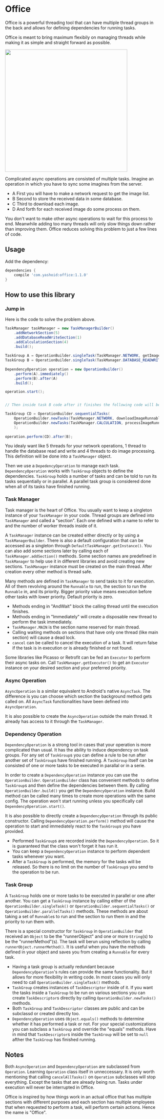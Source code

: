 # Office
Office is a powerful threading tool that can have multiple thread groups in the back and allows for defining dependencies for running tasks.

Office is meant to bring maximum flexibily on managing threads while making it as simple and straight forward as possible.

<img src="https://user-images.githubusercontent.com/4597931/30242834-26586b70-95b3-11e7-9613-1c6f85684bf4.gif" width="400px"/>

Complicated async operations are consisted of multiple tasks. Imagine an operation in which you have to sync some imagines from the server.
- A First you will have to make a network request to get the image list.
- B Second to store the received data in some database.
- C Third to download each image.
- D And forth for each received image do some process on them.

You don't want to make other async operations to wait for this process to end. Meanwhile adding too many threads will only slow things down rather than improving them. Office reduces solving this problem to just a few lines of code.


## Usage

Add the dependency:
```Groovy
dependencies {
	compile 'com.yashoid:office:1.1.0'
}
```

## How to use this library

### Jump in
Here is the code to solve the problem above.

```java
TaskManager taskManager = new TaskManagerBuilder()
    .addNetworkSection(5)
    .addDatabaseReadWriteSection(1)
    .addCalculationSection(4)
    .build();
 
TaskGroup A = OperationBuilder.singleTask(TaskManager.NETWORK, getImageListFromNetworkRunnable);
TaskGroup B = OperationBuilder.singleTask(TaskManager.DATABASE_READWRITE, writeImageListInDatabaseRunnable);
 
DependencyOperation operation = new OperationBuilder()
    .perform(A).immediately()
    .perform(B).after(A)
    .build();

operation.start();


// Then inside task B code after it finishes the following code will be run for each image.

TaskGroup CD = OperationBuilder.sequentialTasks(
    OperationBuilder.newTasks(TaskManager.NETWORK, downloadImageRunnable),
    OperationBuilder.newTasks(TaskManager.CALCULATION, processImageRunnable)
    );
    
operation.perform(CD).after(B);
```

You idealy want like 5 threads for your network operations, 1 thread to handle the database read and write and 4 threads to do image processing. This definition will be done into a `TaskManager` object.

Then we use a `DepedencyOperation` to manage each task. `DependencyOperation` works with `TaskGroup` objects to define the dependencies. `TaskGroup` holds a number of tasks and can be told to run its tasks sequentially or in parallel. A parallel task group is considered done when all of its tasks have finished running.

### Task Manager
Task manager is the heart of Office. You usually want to keep a singleton instance of your `TaskManager` in your code. Thread groups are defined into `TaskManager` and called a "section". Each one defined with a name to refer to and the number of worker threads inside of it.

A `TaskManager` instance can be created either directly or by using a `TaskManagerBuilder`. There is also a default configuration that can be accessed as a singleton through `DefaultTaskManager.getInstance()`. You can also add some sections later by calling each of `TaskManager.addSection()` methods. Some section names are predefined in `TaskManager` to help use it in different libraries and avoid creating new sections. `TaskManager` instance must be created on the main thread. After creation every other method is thread safe.

Many methods are defined in `TaskManager` to send tasks to it for execution. All of them revolving around the `Runnable` to run, the section to run the `Runnable` in, and its priority. Bigger priority value means execution before other tasks with lower priority. Default priority is zero.

- Methods ending in "AndWait" block the calling thread until the execution finishes.
- Methods ending in "Immediately" will create a disposable new thread to perform the task immediately.
- `TaskManager.MAIN` is the section name reserved for main thread.
- Calling waiting methods on sections that have only one thread (like main section) will cause a dead lock.
- `cancel` can be called to cancel the execution of a task. It will return false if the task is in execution or is already finished or not found.

Some libraries like Picasso or Retrofit can be fed an `Executor` to perform their async tasks on. Call `TaskManager.getExecutor()` to get an `Executor` instance on your desired section and your preferred priority.

### Async Operation
`AsyncOperation` is a similar equivalent to Android's native `AsyncTask`. The difference is you can choose which section the background method gets called on. All `AsyncTask` functionalities have been defined into `AsyncOperation`.

It is also possible to create the `AsyncOperation` outside the main thread. It already has access to it through the `TaskManager`.

### Dependency Operation
`DependencyOperation` is a strong tool in cases that your operation is more complicated than usual. It has the ability to induce dependency on task groups. For any set of `TaskGroup`s you can define a rule to be run after another set of `TaskGroup`s have finished running. A `TaskGroup` itself can be consisted of one or more tasks to be executed in parallal or in a serie.

In order to create a `DependencyOperation` instance you can use the `OperationBuilder`. `OperationBuilder` class has convenient methods to define `TaskGroup`s and then define the dependencies between them. By calling `OperationBuilder.build()` you get the `DependencyOperation` instance. Build method can be called many times to create more operations with the same config. The operation won't start running unless you specifically call `DependencyOperation.start()`.

It is also possible to directly create a `DependencyOperation` through its public constructor. Calling `DependencyOperation.perform()` method will cause the operation to start and immediately react to the `TaskGroup`s you have provided.

- Performed `TaskGroup`s are recorded inside the `DependencyOperation`. So it is guaranteed that the class won't forget it has run it.
- You can keep a `DependencyOperation` instance to perform dependent tasks whenever you want.
- After a `TaskGroup` is performed, the memory for the tasks will be released. So there is no limit on the number of `TaskGroup`s you send to the operation to be run.

### Task Group
A `TaskGroup` holds one or more tasks to be executed in parallel or one after another. You can get a `TaskGroup` instance by calling either of the `OperationBuilder.singleTask()` or `OperationBuilder.sequentialTasks()` or `OperationBuilder.parallelTasks()` methods. These methods are about taking a set of `Runnable`s to run and the section to run them in and the priority to run them with.

There is a special constructor for `TaskGroup` in `OperationBuilder` that received an `Object` to be the "runnerObject" and one or more `String`(s) to be the "runnerMethod"(s). The task will berun using reflection by calling `runnerObject.runnerMethod()`. It is useful when you have the methods defined in your object and saves you from creating a `Runnable` for every task.

- Having a task group is actually redundant because `DependencyOperation`'s rules can provide the same functionality. But it allows for more flexibility in writing code. In most cases you will only need to call `OperationBuilder.singleTask()` methods.
- `TaskGroup` creates instances of `TaskDescriptor` inside of it. If you want the tasks inside a `TaskGroup` to be run on various sections you can create `TaskDescriptor`s directly by calling `OperationBuilder.newTasks()` methods.
- Both `TaskGroup` and `TaskDescriptor` classes are public and can be subclassd or created directly too.
- `DependencyOperation` uses `Object.equals()` methods to determine whether it has performed a task or not. For your special customizations you can subclass a `TaskGroup` and override the "equals" methods. Have in mind that `TaskDescriptor`s inside the `TaskGroup` will be set to `null` afther the `TaskGroup` has finished running.

## Notes
Both `AsyncOperation` and `DependencyOperation` are subclassed from `Operation`. Learning `Operation` class itself in unneccessary. It is only worth mentioning that calling `cancelAllTasks()` on `Operation` subclasses will stop everything. Except the tasks that are already being run. Tasks under execution will never be interrupted in Office.

Office is inspired by how things work in an actual office that has multiple sections with different purposes and each section has multiple employees that when requested to perform a task, will perform certain actions. Hence the name is "Office".
